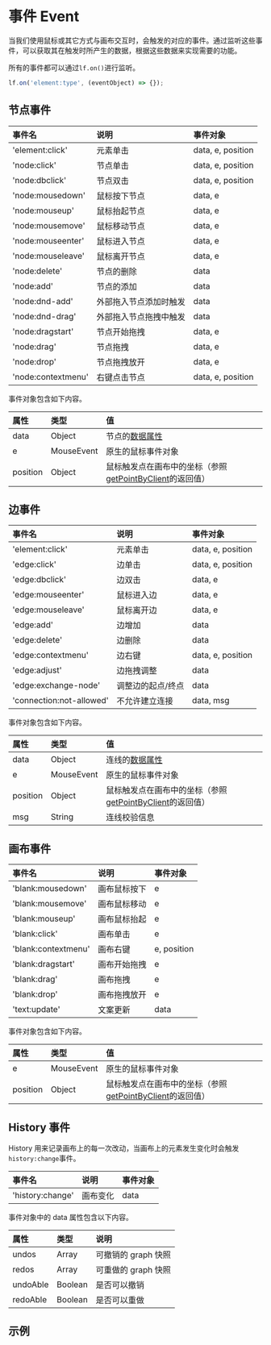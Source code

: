 # 事件 Event

当我们使用鼠标或其它方式与画布交互时，会触发的对应的事件。通过监听这些事件，可以获取其在触发时所产生的数据，根据这些数据来实现需要的功能。

所有的事件都可以通过`lf.on()`进行监听。

```js
lf.on('element:type', (eventObject) => {});
```

## 节点事件

| 事件名             | 说明                   | 事件对象          |
| :----------------- | :--------------------- | :---------------- |
| 'element:click'    | 元素单击               | data, e, position |
| 'node:click'       | 节点单击               | data, e, position |
| 'node:dbclick'     | 节点双击               | data, e, position |
| 'node:mousedown'   | 鼠标按下节点           | data, e           |
| 'node:mouseup'     | 鼠标抬起节点           | data, e           |
| 'node:mousemove'   | 鼠标移动节点           | data, e           |
| 'node:mouseenter'  | 鼠标进入节点           | data, e           |
| 'node:mouseleave'  | 鼠标离开节点           | data, e           |
| 'node:delete'      | 节点的删除             | data              |
| 'node:add'         | 节点的添加             | data              |
| 'node:dnd-add'     | 外部拖入节点添加时触发 | data              |
| 'node:dnd-drag'    | 外部拖入节点拖拽中触发 | data              |
| 'node:dragstart'   | 节点开始拖拽           | data, e           |
| 'node:drag'        | 节点拖拽               | data, e           |
| 'node:drop'        | 节点拖拽放开           | data, e           |
| 'node:contextmenu' | 右键点击节点           | data, e, position |

事件对象包含如下内容。

| 属性     | 类型       | 值                                                                                                  |
| :------- | :--------- | :-------------------------------------------------------------------------------------------------- |
| data     | Object     | 节点的[数据属性](/api/nodeApi.md#数据属性)                                                          |
| e        | MouseEvent | 原生的鼠标事件对象                                                                                  |
| position | Object     | 鼠标触发点在画布中的坐标（参照[getPointByClient](/api/logicFlowApi.html#getpointbyclient)的返回值） |

## 边事件

| 事件名                   | 说明              | 事件对象          |
| :----------------------- | :---------------- | :---------------- |
| 'element:click'          | 元素单击          | data, e, position |
| 'edge:click'             | 边单击            | data, e, position |
| 'edge:dbclick'           | 边双击            | data, e           |
| 'edge:mouseenter'        | 鼠标进入边        | data, e           |
| 'edge:mouseleave'        | 鼠标离开边        | data, e           |
| 'edge:add'               | 边增加            | data              |
| 'edge:delete'            | 边删除            | data              |
| 'edge:contextmenu'       | 边右键            | data, e, position |
| 'edge:adjust'            | 边拖拽调整        | data              |
| 'edge:exchange-node'     | 调整边的起点/终点 | data              |
| 'connection:not-allowed' | 不允许建立连接    | data, msg         |

事件对象包含如下内容。

| 属性     | 类型       | 值                                                                                                  |
| :------- | :--------- | :-------------------------------------------------------------------------------------------------- |
| data     | Object     | 连线的[数据属性](/api/edgeApi.md#数据属性)                                                          |
| e        | MouseEvent | 原生的鼠标事件对象                                                                                  |
| position | Object     | 鼠标触发点在画布中的坐标（参照[getPointByClient](/api/logicFlowApi.html#getpointbyclient)的返回值） |
| msg      | String     | 连线校验信息                                                                                        |

## 画布事件

| 事件名              | 说明         | 事件对象    |
| :------------------ | :----------- | :---------- |
| 'blank:mousedown'   | 画布鼠标按下 | e           |
| 'blank:mousemove'   | 画布鼠标移动 | e           |
| 'blank:mouseup'     | 画布鼠标抬起 | e           |
| 'blank:click'       | 画布单击     | e           |
| 'blank:contextmenu' | 画布右键     | e, position |
| 'blank:dragstart'   | 画布开始拖拽 | e           |
| 'blank:drag'        | 画布拖拽     | e           |
| 'blank:drop'        | 画布拖拽放开 | e           |
| 'text:update'       | 文案更新     | data        |

事件对象包含如下内容。

| 属性     | 类型       | 值                                                                                                  |
| :------- | :--------- | :-------------------------------------------------------------------------------------------------- |
| e        | MouseEvent | 原生的鼠标事件对象                                                                                  |
| position | Object     | 鼠标触发点在画布中的坐标（参照[getPointByClient](/api/logicFlowApi.html#getpointbyclient)的返回值） |

## History 事件

History 用来记录画布上的每一次改动，当画布上的元素发生变化时会触发`history:change`事件。

| 事件名           | 说明     | 事件对象 |
| :--------------- | :------- | :------- |
| 'history:change' | 画布变化 | data     |

事件对象中的 data 属性包含以下内容。

| 属性     | 类型    | 说明                |
| :------- | :------ | :------------------ |
| undos    | Array   | 可撤销的 graph 快照 |
| redos    | Array   | 可重做的 graph 快照 |
| undoAble | Boolean | 是否可以撤销        |
| redoAble | Boolean | 是否可以重做        |

## 示例

<example :height="280" ></example>
